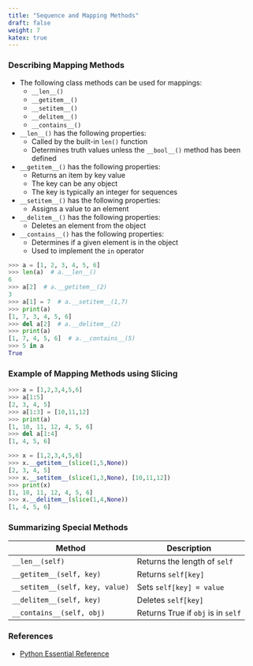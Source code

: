 ```yaml
---
title: "Sequence and Mapping Methods"
draft: false
weight: 7
katex: true
---
```


### Describing Mapping Methods
- The following class methods can be used for mappings:
	- `__len__()`
	- `__getitem__()`
	- `__setitem__()`
	- `__delitem__()`
	- `__contains__()`
- `__len__()` has the following properties:
	- Called by the built-in `len()` function
	- Determines truth values unless the `__bool__()` method has been defined
- `__getitem__()` has the following properties:
	- Returns an item by key value
	- The key can be any object
	- The key is typically an integer for sequences
- `__setitem__()` has the following properties:
	- Assigns a value to an element
- `__delitem__()` has the following properties:
	- Deletes an element from the object
- `__contains__()` has the following properties:
	- Determines if a given element is in the object
	- Used to implement the `in` operator

```python
>>> a = [1, 2, 3, 4, 5, 6]
>>> len(a)  # a.__len__()
6
>>> a[2]  # a.__getitem__(2)
3
>>> a[1] = 7  # a.__setitem__(1,7)
>>> print(a)
[1, 7, 3, 4, 5, 6]
>>> del a[2]  # a.__delitem__(2)
>>> print(a)
[1, 7, 4, 5, 6]  # a.__contains__(5)
>>> 5 in a
True
```

### Example of Mapping Methods using Slicing

```python
>>> a = [1,2,3,4,5,6] 
>>> a[1:5]
[2, 3, 4, 5]
>>> a[1:3] = [10,11,12]
>>> print(a)
[1, 10, 11, 12, 4, 5, 6]
>>> del a[1:4]
[1, 4, 5, 6]

>>> x = [1,2,3,4,5,6]
>>> x.__getitem__(slice(1,5,None))
[2, 3, 4, 5]
>>> x.__setitem__(slice(1,3,None), [10,11,12])
>>> print(x)
[1, 10, 11, 12, 4, 5, 6]
>>> x.__delitem__(slice(1,4,None))
[1, 4, 5, 6]
```

### Summarizing Special Methods

| Method                          | Description                        |
| ------------------------------- | ---------------------------------- |
| `__len__(self)`                 | Returns the length of `self`       |
| `__getitem__(self, key)`        | Returns `self[key]`                |
| `__setitem__(self, key, value)` | Sets `self[key] = value`           |
| `__delitem__(self, key)`        | Deletes `self[key]`                |
| `__contains__(self, obj)`       | Returns True if `obj` is in `self` |

### References
- [Python Essential Reference](http://index-of.co.uk/Python/Python%20Essential%20Reference,%20Fourth%20Edition.pdf)
